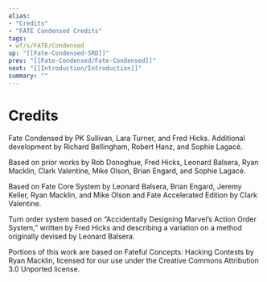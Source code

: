 ```yaml
---
alias:
- "Credits"
- "FATE Condensed Credits"
tags:
- wf/s/FATE/Condensed
up: "[[Fate-Condensed-SRD]]"
prev: "[[Fate-Condensed/Fate-Condensed]]"
next: "[[Introduction/Introduction]]"
summary: ""
---
```

# Credits

Fate Condensed by PK Sullivan, Lara Turner, and Fred Hicks. Additional development by Richard Bellingham, Robert Hanz, and Sophie Lagacé.

Based on prior works by Rob Donoghue, Fred Hicks, Leonard Balsera, Ryan Macklin, Clark Valentine, Mike Olson, Brian Engard, and Sophie Lagacé.

Based on Fate Core System by Leonard Balsera, Brian Engard, Jeremy Keller, Ryan Macklin, and Mike Olson and Fate Accelerated Edition by Clark Valentine.

Turn order system based on “Accidentally Designing Marvel’s Action Order System,” written by Fred Hicks and describing a variation on a method originally devised by Leonard Balsera.

Portions of this work are based on Fateful Concepts: Hacking Contests by Ryan Macklin, licensed for our use under the Creative Commons Attribution 3.0 Unported license.